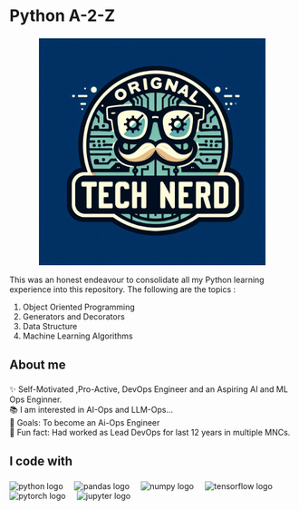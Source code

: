 <h1 align="left">Python A-2-Z</h1>

###
<div align="center">
  <img src="img_icon.jpg" alt="Avatar" width="400" height="400">
</div>
<p align="left">This was an honest endeavour to consolidate all my Python learning experience into this repository. The following are the topics : 
  <ol>
  <li>Object Oriented Programming</li>
  <li>Generators and Decorators</li>
  <li>Data Structure </li>
  <li>Machine Learning Algorithms  </li>
</ol></p>

###

<h2 align="left">About me</h2>

###

<p align="left">✨ Self-Motivated ,Pro-Active, DevOps Engineer and an Aspiring AI and ML Ops Enginner. <br>📚 I am interested in AI-Ops  and LLM-Ops...<br>🎯 Goals: To become an Ai-Ops Engineer<br>🎲 Fun fact: Had worked as Lead DevOps for last 12 years in multiple MNCs.</p>

###

<h2 align="left">I code with</h2>

###

<div align="left">
  <img src="https://cdn.jsdelivr.net/gh/devicons/devicon/icons/python/python-original.svg" height="40" alt="python logo"  />
  <img width="12" />
  <img src="https://cdn.jsdelivr.net/gh/devicons/devicon/icons/pandas/pandas-original.svg" height="40" alt="pandas logo"  />
  <img width="12" />
  <img src="https://cdn.jsdelivr.net/gh/devicons/devicon/icons/numpy/numpy-original.svg" height="40" alt="numpy logo"  />
  <img width="12" />
  <img src="https://cdn.jsdelivr.net/gh/devicons/devicon/icons/tensorflow/tensorflow-original.svg" height="40" alt="tensorflow logo"  />
  <img width="12" />
  <img src="https://cdn.jsdelivr.net/gh/devicons/devicon/icons/pytorch/pytorch-original.svg" height="40" alt="pytorch logo"  />
  <img width="12" />
  <img src="https://cdn.jsdelivr.net/gh/devicons/devicon/icons/jupyter/jupyter-original.svg" height="40" alt="jupyter logo"  />
</div>

###
